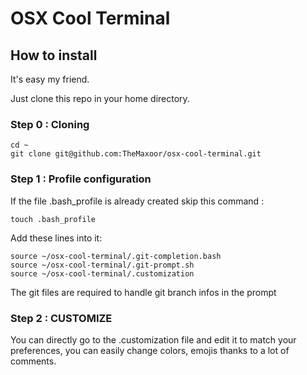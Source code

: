 # OSX Cool Terminal

## How to install
It's easy my friend.

Just clone this repo in your home directory.

### Step 0 : Cloning
```
cd ~
git clone git@github.com:TheMaxoor/osx-cool-terminal.git
```

### Step 1 : Profile configuration
If the file .bash_profile is already created skip this command :
```
touch .bash_profile
```

Add these lines into it:
```
source ~/osx-cool-terminal/.git-completion.bash
source ~/osx-cool-terminal/.git-prompt.sh
source ~/osx-cool-terminal/.customization
```
The git files are required to handle git branch infos in the prompt

### Step 2 : CUSTOMIZE
You can directly go to the .customization file and edit it to match your preferences, you can easily change colors, emojis thanks to a lot of comments.
